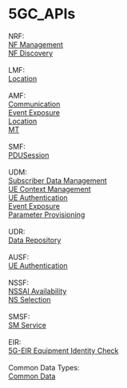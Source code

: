 # 5GC_APIs


NRF:<br>
<a href="https://editor.swagger.io/?url=https://raw.githubusercontent.com/jdegre/5GC_APIs/master/TS29510_Nnrf_NFManagement.yaml">NF Management</a><br>
<a href="https://editor.swagger.io/?url=https://raw.githubusercontent.com/jdegre/5GC_APIs/master/TS29510_Nnrf_NFDiscovery.yaml">NF Discovery</a><br>
<br>
LMF:<br>
<a href="https://editor.swagger.io/?url=https://raw.githubusercontent.com/jdegre/5GC_APIs/master/TS29572_Nlmf_Location.yaml">Location</a><br>
<br>
AMF:<br>
<a href="https://editor.swagger.io/?url=https://raw.githubusercontent.com/jdegre/5GC_APIs/master/TS29518_Namf_Communication.yaml">Communication</a><br>
<a href="https://editor.swagger.io/?url=https://raw.githubusercontent.com/jdegre/5GC_APIs/master/TS29518_Namf_EventExposure.yaml">Event Exposure</a><br>
<a href="http://editor.swagger.io/?url=https://raw.githubusercontent.com/jdegre/5GC_APIs/master/TS29518_Namf_Location.yaml">Location</a><br>
<a href="http://editor.swagger.io/?url=https://raw.githubusercontent.com/jdegre/5GC_APIs/master/TS29518_Namf_MT.yaml">MT</a><br>
<br>
SMF:<br>
<a href="http://editor.swagger.io/?url=https://raw.githubusercontent.com/jdegre/5GC_APIs/master/TS29502_Nsmf_PDUSession.yaml">PDUSession</a><br>
<br>
UDM:<br>
<a href="http://editor.swagger.io/?url=https://raw.githubusercontent.com/jdegre/5GC_APIs/master/TS29503_Nudm_SDM.yaml">Subscriber Data Management</a><br>
<a href="http://editor.swagger.io/?url=https://raw.githubusercontent.com/jdegre/5GC_APIs/master/TS29503_Nudm_UECM.yaml">UE Context Management</a><br>
<a href="http://editor.swagger.io/?url=https://raw.githubusercontent.com/jdegre/5GC_APIs/master/TS29503_Nudm_UEAU.yaml">UE Authentication</a><br>
<a href="http://editor.swagger.io/?url=https://raw.githubusercontent.com/jdegre/5GC_APIs/master/TS29503_Nudm_EE.yaml">Event Exposure</a><br>
<a href="http://editor.swagger.io/?url=https://raw.githubusercontent.com/jdegre/5GC_APIs/master/TS29503_Nudm_PP.yaml">Parameter Provisioning</a><br>
<br>
UDR:<br>
<a href="http://editor.swagger.io/?url=https://raw.githubusercontent.com/jdegre/5GC_APIs/master/TS29505_Nudr_DataRepository.yaml">Data Repository</a><br>
<br>
AUSF:<br>
<a href="http://editor.swagger.io/?url=https://raw.githubusercontent.com/jdegre/5GC_APIs/master/TS29509_Nausf_UEAuthentication.yaml">UE Authentication</a><br>
<br>
NSSF:<br>
<a href="http://editor.swagger.io/?url=https://raw.githubusercontent.com/jdegre/5GC_APIs/master/TS29531_Nnssf_NSSAIAvailability.yaml">NSSAI Availability</a><br>
<a href="http://editor.swagger.io/?url=https://raw.githubusercontent.com/jdegre/5GC_APIs/master/TS29531_Nnssf_NSSelection.yaml">NS Selection</a><br>
<br>
SMSF:<br>
<a href="http://editor.swagger.io/?url=https://raw.githubusercontent.com/jdegre/5GC_APIs/master/TS29540_Nsmsf_SMService.yaml">SM Service</a><br>
<br>
EIR:<br>
<a href="http://editor.swagger.io/?url=https://raw.githubusercontent.com/jdegre/5GC_APIs/master/TS29511_N5g-eir_EquipmentIdentityCheck.yaml">5G-EIR Equipment Identity Check</a><br>
<br>
Common Data Types:<br>
<a href="http://editor.swagger.io/?url=https://raw.githubusercontent.com/jdegre/5GC_APIs/master/TS29571_CommonData.yaml">Common Data</a><br>

